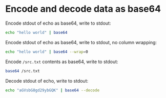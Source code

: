 # Encode and decode data as base64

Encode stdout of echo as base64, write to stdout:

```sh
echo "hello world" | base64
```

Encode stdout of echo as base64, write to stdout, no column wrapping:

```sh
echo "hello world" | base64 --wrap=0
```

Encode `/src.txt` contents as base64, write to stdout:

```sh
base64 /src.txt
```

Decode stdout of echo, write to stdout:

```sh
echo "aGVsbG8gd29ybGQK" | base64 --decode
```
